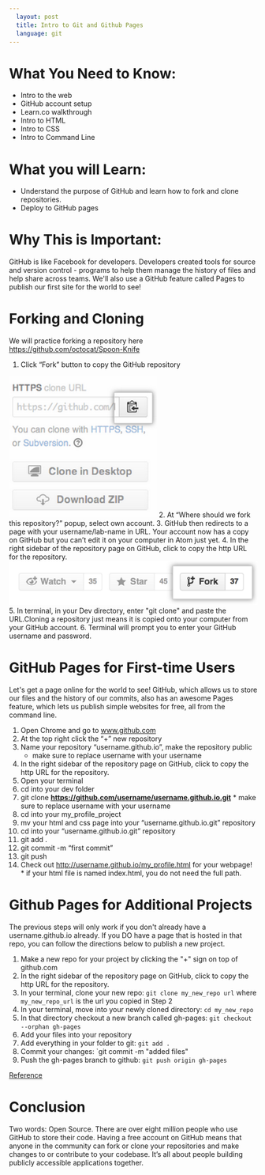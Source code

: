 ```yaml
---
  layout: post
  title: Intro to Git and Github Pages
  language: git
---
```


# What You Need to Know:
+ Intro to the web
+ GitHub account setup
+ Learn.co walkthrough
+ Intro to HTML
+ Intro to CSS
+ Intro to Command Line

#  What you will Learn:
+ Understand the purpose of GitHub and learn how to fork and clone repositories.
+ Deploy to GitHub pages


# Why This is Important:
GitHub is like Facebook for developers. Developers created tools for source and version control - programs to help them manage the history of files and help share across teams. We'll also use a GitHub feature called Pages to publish our first site for the world to see!

# Forking and Cloning
We will practice forking a repository here https://github.com/octocat/Spoon-Knife
  1. Click “Fork” button to copy the GitHub repository

  <img src= "https://raw.githubusercontent.com/learn-co-curriculum/cssi-1.7-intro-git-gitpages/master/images/clone.png" width="300">
  2. At “Where should we fork this repository?” popup, select own account.
  3. GitHub then redirects to a page with your username/lab-name in URL. Your account now has a copy on GitHub but you can’t edit it on your computer in Atom just yet.
  4. In the right sidebar of the repository page on GitHub, click to copy the http URL for the repository.

  <img src= "https://raw.githubusercontent.com/learn-co-curriculum/cssi-1.7-intro-git-gitpages/master/images/fork.png">
  5. In terminal, in your Dev directory, enter "git clone" and paste the URL.Cloning a repository just means it is copied onto your computer from your GitHub account.
  6. Terminal will prompt you to enter your GitHub username and password.

# GitHub Pages for First-time Users
Let's get a page online for the world to see!
GitHub, which allows us to  store our files and the history of our commits, also has an awesome Pages feature, which lets us publish simple websites for free, all from the command line.



  1. Open Chrome and go to www.github.com
  2. At the top right click the “+” new repository
  3. Name your repository “username.github.io”, make the repository public
      * make sure to  replace username with your username
  4. In the right sidebar of the repository page on GitHub, click to copy the http URL for the repository.
  5. Open your terminal
  6. cd into your dev folder
  7. git clone **https://github.com/username/username.github.io.git**
    * make sure to  replace username with your username
  8. cd into your my_profile_project
  9. mv your html and css page into your “username.github.io.git” repository
  10. cd into your “username.github.io.git” repository
  11. git add .
  12. git commit -m “first commit”
  13. git push
  14. Check out http://username.github.io/my_profile.html for your webpage!
    * if your html file is named index.html, you do not need the full path.

#  Github Pages for Additional Projects
The previous steps will only work if you don't already have a username.github.io already. If you DO have a page that is hosted in that repo, you can follow the directions below to publish a new project.

1. Make a new repo for your project by clicking the "+" sign on top of github.com
2. In the right sidebar of the repository page on GitHub, click to copy the http URL for the repository.
3. In your terminal, clone your new repo: `git clone my_new_repo url` where `my_new_repo_url` is the url you copied in Step 2
4. In your terminal, move into your newly cloned directory: `cd my_new_repo`
5. In that directory checkout a new branch called gh-pages:  `git checkout --orphan gh-pages`
6. Add your files into your repository
7. Add everything in your folder to git: `git add .`
7. Commit your changes: `git commit -m "added files"
8. Push the gh-pages branch to github: `git push origin gh-pages`


[Reference](https://help.github.com/articles/creating-project-pages-manually/)


# Conclusion
Two words: Open Source. There are over eight million people who use GitHub to store their code. Having a free account on GitHub means that anyone in the community can fork or clone your repositories and make changes to or contribute to your codebase. It’s all about people building publicly accessible applications together.
